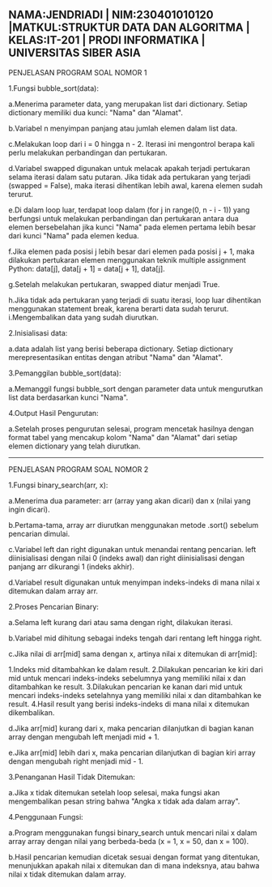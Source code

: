 NAMA:JENDRIADI | NIM:230401010120 |MATKUL:STRUKTUR DATA DAN ALGORITMA | KELAS:IT-201 | PRODI INFORMATIKA | UNIVERSITAS SIBER ASIA
----------------------------------------------------------------------------------------------------------------------------------
PENJELASAN PROGRAM SOAL NOMOR 1

1.Fungsi bubble_sort(data):

a.Menerima parameter data, yang merupakan list dari dictionary. Setiap dictionary memiliki dua kunci: "Nama" dan "Alamat".

b.Variabel n menyimpan panjang atau jumlah elemen dalam list data.

c.Melakukan loop dari i = 0 hingga n - 2. Iterasi ini mengontrol berapa kali perlu melakukan perbandingan dan pertukaran.

d.Variabel swapped digunakan untuk melacak apakah terjadi pertukaran selama iterasi dalam satu putaran. Jika tidak ada pertukaran yang terjadi (swapped = False), maka iterasi dihentikan lebih awal, karena elemen sudah terurut.

e.Di dalam loop luar, terdapat loop dalam (for j in range(0, n - i - 1)) yang berfungsi untuk melakukan perbandingan dan pertukaran antara dua elemen bersebelahan jika kunci "Nama" pada elemen pertama lebih besar dari kunci "Nama" pada elemen kedua.

f.Jika elemen pada posisi j lebih besar dari elemen pada posisi j + 1, maka dilakukan pertukaran elemen menggunakan teknik multiple assignment Python: data[j], data[j + 1] = data[j + 1], data[j].

g.Setelah melakukan pertukaran, swapped diatur menjadi True.

h.Jika tidak ada pertukaran yang terjadi di suatu iterasi, loop luar dihentikan menggunakan statement break, karena berarti data sudah terurut.
i.Mengembalikan data yang sudah diurutkan.

2.Inisialisasi data:

a.data adalah list yang berisi beberapa dictionary. Setiap dictionary merepresentasikan entitas dengan atribut "Nama" dan "Alamat".

3.Pemanggilan bubble_sort(data):

a.Memanggil fungsi bubble_sort dengan parameter data untuk mengurutkan list data berdasarkan kunci "Nama".

4.Output Hasil Pengurutan:

a.Setelah proses pengurutan selesai, program mencetak hasilnya dengan format tabel yang mencakup kolom "Nama" dan "Alamat" dari setiap elemen dictionary yang telah diurutkan.

--------------------------------------------------------------------------------------------------------------------------------------------------------------------------------------
PENJELASAN PROGRAM SOAL NOMOR 2

1.Fungsi binary_search(arr, x):

a.Menerima dua parameter: arr (array yang akan dicari) dan x (nilai yang ingin dicari).

b.Pertama-tama, array arr diurutkan menggunakan metode .sort() sebelum pencarian dimulai.

c.Variabel left dan right digunakan untuk menandai rentang pencarian. left diinisialisasi dengan nilai 0 (indeks awal) dan right diinisialisasi dengan panjang arr dikurangi 1 (indeks akhir).

d.Variabel result digunakan untuk menyimpan indeks-indeks di mana nilai x ditemukan dalam array arr.

2.Proses Pencarian Binary:

a.Selama left kurang dari atau sama dengan right, dilakukan iterasi.

b.Variabel mid dihitung sebagai indeks tengah dari rentang left hingga right.

c.Jika nilai di arr[mid] sama dengan x, artinya nilai x ditemukan di arr[mid]:

  1.Indeks mid ditambahkan ke dalam result.
  2.Dilakukan pencarian ke kiri dari mid untuk mencari indeks-indeks sebelumnya yang memiliki nilai x dan ditambahkan ke result.
  3.Dilakukan pencarian ke kanan dari mid untuk mencari indeks-indeks setelahnya yang memiliki nilai x dan ditambahkan ke result.
  4.Hasil result yang berisi indeks-indeks di mana nilai x ditemukan dikembalikan.
  
d.Jika arr[mid] kurang dari x, maka pencarian dilanjutkan di bagian kanan array dengan mengubah left menjadi mid + 1.

e.Jika arr[mid] lebih dari x, maka pencarian dilanjutkan di bagian kiri array dengan mengubah right menjadi mid - 1.

3.Penanganan Hasil Tidak Ditemukan:

a.Jika x tidak ditemukan setelah loop selesai, maka fungsi akan mengembalikan pesan string bahwa "Angka x tidak ada dalam array".

4.Penggunaan Fungsi:

a.Program menggunakan fungsi binary_search untuk mencari nilai x dalam array array dengan nilai yang berbeda-beda (x = 1, x = 50, dan x = 100).

b.Hasil pencarian kemudian dicetak sesuai dengan format yang ditentukan, menunjukkan apakah nilai x ditemukan dan di mana indeksnya, atau bahwa nilai x tidak ditemukan dalam array.
